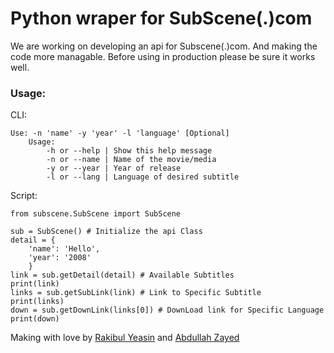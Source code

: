 # Python wraper for SubScene(.)com

We are working on developing an api for Subscene(.)com. And making the code more managable.
Before using in production please be sure it works well.

### Usage:

CLI:
```
Use: -n 'name' -y 'year' -l 'language' [Optional]
    Usage:
        -h or --help | Show this help message
        -n or --name | Name of the movie/media
        -y or --year | Year of release
        -l or --lang | Language of desired subtitle
```

Script:
```python3
from subscene.SubScene import SubScene

sub = SubScene() # Initialize the api Class
detail = {
    'name': 'Hello',
    'year': '2008'
    }
link = sub.getDetail(detail) # Available Subtitles
print(link)
links = sub.getSubLink(link) # Link to Specific Subtitle
print(links)
down = sub.getDownLink(links[0]) # DownLoad link for Specific Language
print(down)
```

Making with love by [Rakibul Yeasin](https://github.com/dreygur) and [Abdullah Zayed](https://github.com/xaadu)